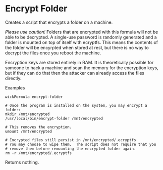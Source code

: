 Encrypt Folder
==============

Creates a script that encrypts a folder on a machine.

*Please use caution!*  Folders that are encrypted with this formula will not be able to be decrypted.  A single-use password is randomly generated and a folder is mounted on top of itself with ecryptfs.  This means the contents of the folder will be encyrpted when stored at rest, but there is no way to decrypt the files once you reboot the machine.

Encryption keys are stored entirely in RAM.  It is theoretically possible for someone to hack a machine and scan the memory for the encryption keys, but if they can do that then the attacker can already access the files directly.

Examples

    wickFormula encrypt-folder

    # Once the program is installed on the system, you may encrypt a folder:
    mkdir /mnt/encrypted
    /usr/local/bin/encrypt-folder /mnt/encrypted

    # This removes the encryption.
    umount /mnt/encrypted

    # Encrypted files still persist in /mnt/encrypted/.ecryptfs
    # You may choose to wipe them.  The script does not require that you
    # remove them before remounting the encrypted folder again.
    rm -r /mnt/encrypted/.ecryptfs

Returns nothing.


